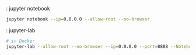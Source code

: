 : jupyter notebook
```bash
jupyter notebook --ip=0.0.0.0 --allow-root --no-browser
```

: jupyter-lab
```bash
# in Docker
jupyter-lab --allow-root --no-browser --ip=0.0.0.0 --port=8888 --NotebookApp.token='SOME_TOKEN' --notebook-dir=DIR_NAME
```

